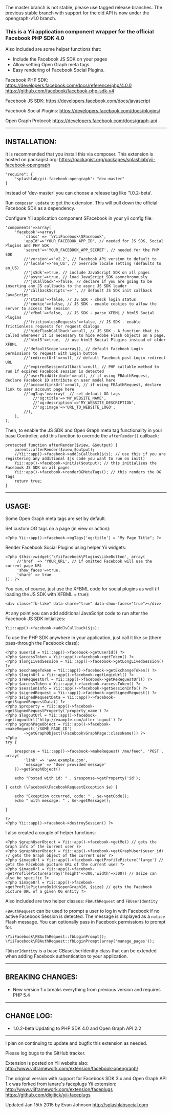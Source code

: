 The master branch is not stable, please use tagged release branches. The previous stable branch with support for the old API is now under the opengraph-v1.0 branch.

### This is a Yii application component wrapper for the official Facebook PHP SDK 4.0

Also included are some helper functions that:

  * Include the Facebook JS SDK on your pages
  * Allow setting Open Graph meta tags
  * Easy rendering of Facebook Social Plugins.

Facebook PHP SDK:
https://developers.facebook.com/docs/reference/php/4.0.0
https://github.com/facebook/facebook-php-sdk-v4

Facebook JS SDK:
https://developers.facebook.com/docs/javascript

Facebook Social Plugins:
https://developers.facebook.com/docs/plugins/

Open Graph Protocol:
https://developers.facebook.com/docs/graph-api

* * *

INSTALLATION:
---------------------------------------------------------------------------

It is recommended that you install this via composer. This extension is hosted on packagist.org:
https://packagist.org/packages/splashlab/yii-facebook-opengraph

    "require": {
        "splashlab/yii-facebook-opengraph": "dev-master"
    }

Instead of 'dev-master' you can choose a release tag like '1.0.2-beta'.

Run `composer update` to get the extension. This will pull down the official Facebook SDK as a dependency.

Configure Yii application component SFacebook in your yii config file:

    'components'=>array(
        'facebook'=>array(
            'class' => '\YiiFacebook\SFacebook',
            'appId'=>'YOUR_FACEBOOK_APP_ID', // needed for JS SDK, Social Plugins and PHP SDK
            'secret'=>'YOUR_FACEBOOK_APP_SECRET', // needed for the PHP SDK
            //'version'=>'v2.2', // Facebook APi version to default to
            //'locale'=>'en_US', // override locale setting (defaults to en_US)
            //'jsSdk'=>true, // include JavaScript SDK on all pages
            //'async'=>true, // load JavaScript SDK asynchronously
            //'jsCallback'=>false, // declare if you are going to be inserting any JS callbacks to the async JS SDK loader
            //'callbackScripts'=>'', // default JS SDK init callback JavaScript
            //'status'=>false, // JS SDK - check login status
            //'cookie'=>false, // JS SDK - enable cookies to allow the server to access the session
            //'xfbml'=>false,  // JS SDK - parse XFBML / html5 Social Plugins
            //'frictionlessRequests'=>false, // JS SDK - enable frictionless requests for request dialogs
            //'hideFlashCallback'=>null, // JS SDK - A function that is called whenever it is necessary to hide Adobe Flash objects on a page.
            //'html5'=>true,  // use html5 Social Plugins instead of older XFBML
            //'defaultScope'=>array(), // default Facebook Login permissions to request with Login button
            //'redirectUrl'=>null, // default Facebook post-Login redirect URL
            //'expiredSessionCallback'=>null, // PHP callable method to run if expired Facebook session is detected
            //'userFbidAttribute'=>null, // if using FBAuthRequest, declare Facebook ID attribute on user model here
            //'accountLinkUrl'=>null, // if using FBAuthRequest, declare link to user account page here
            //'ogTags'=>array(  // set default OG tags
                //'og:title'=>'MY_WEBSITE_NAME',
                //'og:description'=>'MY_WEBSITE_DESCRIPTION',
                //'og:image'=>'URL_TO_WEBSITE_LOGO',
            //),
        ),
    ),

Then, to enable the JS SDK and Open Graph meta tag functionality in your base Controller,
add this function to override the `afterRender()` callback:

    protected function afterRender($view, &$output) {
        parent::afterRender($view,$output);
        //Yii::app()->facebook->addJsCallback($js); // use this if you are registering any additional $js code you want to run on init()
        Yii::app()->facebook->initJs($output); // this initializes the Facebook JS SDK on all pages
        Yii::app()->facebook->renderOGMetaTags(); // this renders the OG tags
        return true;
    }

* * *

USAGE:
---------------------------------------------------------------------------

Some Open Graph meta tags are set by default.

Set custom OG tags on a page (in view or action):

    <?php Yii::app()->facebook->ogTags['og:title'] = "My Page Title"; ?>

Render Facebook Social Plugins using helper Yii widgets:

    <?php $this->widget('\YiiFacebook\Plugins\LikeButton', array(
         //'href' => 'YOUR_URL', // if omitted Facebook will use the current page URL
         'show_faces'=>true,
         'share' => true
    )); ?>

You can, of course, just use the XFBML code for social plugins as well (if loading the JS SDK with XFBML = true):

    <div class="fb-like" data-share="true" data-show-faces="true"></div>

At any point you can add additional JavaScript code to run after the Facebook JS SDK initializes:

    Yii::app()->facebook->addJsCallback($js);

To use the PHP SDK anywhere in your application, just call it like so (there pass-through the Facebook class):

    <?php $userid = Yii::app()->facebook->getUserId() ?>
    <?php $accessToken = Yii::app()->facebook->getToken() ?>
    <?php $longLivedSession = Yii::app()->facebook->getLongLivedSession() ?>
    <?php $exchangeToken = Yii::app()->facebook->getExchangeToken() ?>
    <?php $loginUrl = Yii::app()->facebook->getLoginUrl() ?>
    <?php $reRequestUrl = Yii::app()->facebook->getReRequestUrl() ?>
    <?php $accessToken = Yii::app()->facebook->accessToken() ?>
    <?php $sessionInfo = Yii::app()->facebook->getSessionInfo() ?>
    <?php $signedRequest = Yii::app()->facebook->getSignedRequest() ?>
    <?php $signedRequestData = Yii::app()->facebook->getSignedRequestData() ?>
    <?php $property = Yii::app()->facebook->getSignedRequestProperty('property_name') ?>
    <?php $logoutUrl = Yii::app()->facebook->getLogoutUrl('http://example.com/after-logout') ?>
    <?php $graphPageObject = Yii::app()->facebook->makeRequest('/SOME_PAGE_ID')
            ->getGraphObject(\Facebook\GraphPage::className()) ?>
    <?php
    try {

        $response = Yii::app()->facebook->makeRequest('/me/feed', 'POST', array(
            'link' => 'www.example.com',
            'message' => 'User provided message'
        ))->getGraphObject()

        echo "Posted with id: " . $response->getProperty('id');

    } catch (\Facebook\FacebookRequestException $e) {

        echo "Exception occurred, code: " . $e->getCode();
        echo " with message: " . $e->getMessage();

    }

    ?>
    <?php Yii::app()->facebook->destroySession() ?>

I also created a couple of helper functions:

    <?php $graphUserObject = Yii::app()->facebook->getMe() // gets the Graph info of the current user ?>
    <?php $graphUserObject = Yii::app()->facebook->getGraphUser($user_id) // gets the Graph object of the current user ?>
    <?php $imageUrl = Yii::app()->facebook->getProfilePicture('large') // gets the Facebook picture URL of the current user ?>
    <?php $imageUrl = Yii::app()->facebook->getProfilePicture(array('height'=>300,'width'=>300)) // $size can also be specific ?>
    <?php $imageUrl = Yii::app()->facebook->getProfilePictureById($openGraphId, $size) // gets the Facebook picture URL of a given OG entity ?>

Also included are two helper classes: `FBAuthRequest` and `FBUserIdentity`

`FBAuthRequest` can be used to prompt a user to log in with Facebook if no active Facebook Session is detected. The message
is displayed as a `notice` Flash message. You can optionally pass in Facebook permissions to prompt for.

    \YiiFacebook\FBAuthRequest::fbLoginPrompt();
    \YiiFacebook\FBAuthRequest::fbLoginPrompt(array('manage_pages'));

`FBUserIdentity` is a base CBaseUserIdentity class that can be extended when adding Facebook authentication to your application.

* * *

BREAKING CHANGES:
---------------------------------------------------------------------------
* New version 1.x breaks everything from previous version and requires PHP 5.4

* * *

CHANGE LOG:
---------------------------------------------------------------------------
* 1.0.2-beta Updating to PHP SDK 4.0 and Open Graph API 2.2

* * *

I plan on continuing to update and bugfix this extension as needed.

Please log bugs to the GitHub tracker.

Extension is posted on Yii website also:
http://www.yiiframework.com/extension/facebook-opengraph/

The original version with support for Facebook SDK 3.x and Open Graph API 1.x was forked from ianare's faceplugs Yii extension:
http://www.yiiframework.com/extension/faceplugs
https://github.com/digitick/yii-faceplugs

Updated Jan 15th 2015 by Evan Johnson
http://splashlabsocial.com
